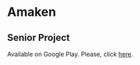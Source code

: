 # Amaken
## Senior Project
Available on Google Play. Please, click [here](https://play.google.com/store/apps/details?id=com.amakenapp.website.amakenapp).

